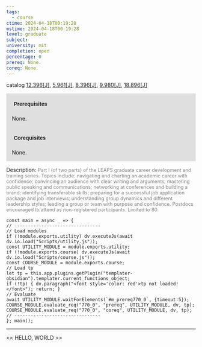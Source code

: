 ```yaml
---
tags:
  - course
ctime: 2024-04-18T00:19:28
mstime: 2024-04-18T00:19:28
level: graduate
subject: 
university: mit
completion: open
percentage: 0
prereq: None.
coreq: None.
---
```


catalog [12.396[J]](http://student.mit.edu/catalog/m12a.html#12.396), [5.961[J]](http://student.mit.edu/catalog/m5b.html#5.961), [8.396[J]](http://student.mit.edu/catalog/m8b.html#8.396), [9.980[J]](http://student.mit.edu/catalog/m9b.html#9.980), [18.896[J]](http://student.mit.edu/catalog/m18b.html#18.896)

<span style="display: block; padding: 15px; background-color: rgb(100, 100, 100, 0.2);"><font id="m_prereq770_0" style="display: block; font-family: Arial, sans-serif; font-weight: bold; padding: 5px">Prerequisites</font><br><span id="prereq770_0">None.</span></span>
<span style="display: block; padding: 15px; background-color: rgb(100, 100, 100, 0.2);"><font id="m_coreq770_0" style="display: block; font-family: Arial, sans-serif; font-weight: bold; padding: 5px">Corequisites</font><br><span id="coreq770_0">None.</span></span>

<font style="">Description:</font>
<font style="color: grey; font-size: 0.8rem;">Part I (of two parts) of the LEAPS graduate career development and training series. Topics include: navigating and charting an academic career with confidence; convincing an audience with clear writing and arguments; mastering public speaking and communications; networking at conferences and building a brand; identifying transferable skills; preparing for a successful job application package and job interviews; understanding group dynamics and different leadership styles; leading a group or team with purpose and confidence. Postdocs encouraged to attend as non-registered participants. Limited to 80.</font>

```dataviewjs
const main = async _ => {
// --------------------------------
// Load modules
if (!module.exports.utility) dv.executeJs(await dv.io.load("Scripts/utility.js"));
const UTILITY_MODULE = module.exports.utility;
if (!module.exports.course) dv.executeJs(await dv.io.load("Scripts/course.js"));
const COURSE_MODULE = module.exports.course;
// Load tp
let tp = this.app.plugins.getPlugin("templater-obsidian").templater.current_functions_object;
if (!tp) { dv.paragraph("<font style='color: red'>tp not loaded!</font>"); return; }
// Evaluate
await UTILITY_MODULE.waitForElements(`#m_prereq770_0`, {timeout:5});
COURSE_MODULE.evaluate_req("770_0", "prereq", UTILITY_MODULE, dv, tp);
COURSE_MODULE.evaluate_req("770_0", "coreq", UTILITY_MODULE, dv, tp);
// --------------------------------
}; main();
```

---

<< HELLO, WORLD >>
